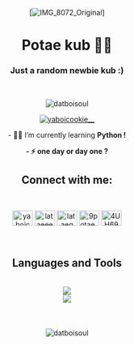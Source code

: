 <div align="center">
  
  [![IMG_8072_Original](https://i.pinimg.com/originals/ec/11/61/ec1161fcf1fdc8bb6174340dd0a0fe45.gif)]
</div>
<h1 align="center">Potae kub 🥷🏿</h1>

<h3 align="center">Just a random newbie kub :)</h3>
<br/>
<p align="center"> <img src="https://komarev.com/ghpvc/?username=datboisoul&label=Profile%20views&color=000000&style=flat" alt="datboisoul" /> </p>

<p align="center"> <a href="https://twitter.com/yaboicookie__" target="blank"><img src="https://img.shields.io/twitter/follow/yaboicookie__?logo=twitter&style=for-the-badge" alt="yaboicookie__" /></a> </p>

<p align="center"> - 👨‍💻 I’m currently learning <b>Python !</b></p>

<p align="center"><b>- ⚡ one day or day one ?</b></p>

<h2 align="center">Connect with me:</h2>
<br/>
<p align="center">
<a href="https://twitter.com/yaboicookie__" target="blank"><img align="center" src="https://raw.githubusercontent.com/rahuldkjain/github-profile-readme-generator/master/src/images/icons/Social/twitter.svg" alt="yaboicookie__" height="30" width="40" /></a>
<a href="https://fb.com/lataeeex" target="blank"><img align="center" src="https://raw.githubusercontent.com/rahuldkjain/github-profile-readme-generator/master/src/images/icons/Social/facebook.svg" alt="lataeeex" height="30" width="40" /></a>
<a href="https://instagram.com/lataeq" target="blank"><img align="center" src="https://raw.githubusercontent.com/rahuldkjain/github-profile-readme-generator/master/src/images/icons/Social/instagram.svg" alt="lataeq" height="30" width="40" /></a>
<a href="https://www.hackerrank.com/9potae_work" target="blank"><img align="center" src="https://raw.githubusercontent.com/rahuldkjain/github-profile-readme-generator/master/src/images/icons/Social/hackerrank.svg" alt="9potae_work" height="30" width="40" /></a>
<a href="https://discord.gg/4UH69W3u3H" target="blank"><img align="center" src="https://raw.githubusercontent.com/rahuldkjain/github-profile-readme-generator/master/src/images/icons/Social/discord.svg" alt="4UH69W3u3H" height="30" width="40" /></a>
</p>

<br/>

<h2 align="center"> Languages and Tools </h2>
<br/>
<div align="center">
  <img src="https://skillicons.dev/icons?i=linux,bash,py,css,html,docker,flask,github,gitlab" /><br>
  <img src="https://skillicons.dev/icons?i=postman,powershell,vim,vscode,twitter,instagram" />
</div>
<br/>
<br/>
<br/>
<div align="center">
  <img align="center" src="https://github-readme-stats.vercel.app/api/top-langs?username=datboisoul&show_icons=true&theme=dark&locale=en&layout=compact" alt="datboisoul" />
</div>


